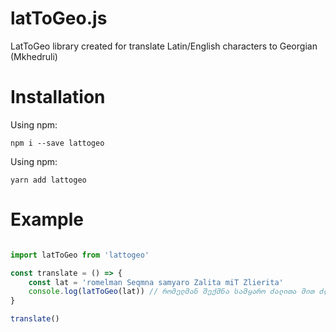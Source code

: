 # latToGeo.js

LatToGeo library created for translate Latin/English characters to Georgian (Mkhedruli)

# Installation

Using npm:
```shell
npm i --save lattogeo
```
Using npm:
```shell
yarn add lattogeo
```

# Example

```js

import latToGeo from 'lattogeo'

const translate = () => {
    const lat = 'romelman Seqmna samyaro Zalita miT Zlierita'
    console.log(latToGeo(lat)) // რომელმან შექმნა სამყარო ძალითა მით ძლიერითა
}

translate()

```
